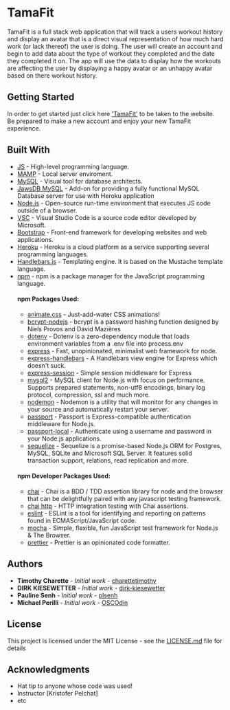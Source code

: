 # TamaFit

TamaFit is a full stack web application that will track a users workout history and display an avatar that is a direct visual representation of how much hard work (or lack thereof) the user is doing. The user will create an account and begin to add data about the type of workout they completed and the date they completed it on. The app will use the data to display how the workouts are affecting the user by displaying a happy avatar or an unhappy avatar based on there workout history.

## Getting Started

In order to get started just click here ['TamaFit'](https://github.com/dirk-kiesewetter/Project-2) to be taken to the website. Be prepared to make a new account and enjoy your new TamaFit experience. 

<!-- These instructions will get you a copy of the project up and running on your local machine for development and testing purposes. See deployment for notes on how to deploy the project on a live system. -->
## Built With

* [JS](https://developer.mozilla.org/en-US/docs/Web/JavaScript) - High-level programming language.
* [MAMP](https://www.mamp.info/en/) - Local server enviroment.
* [MySQL](https://www.mysql.com/products/workbench/) - Visual tool for database architects.
* [JawsDB MySQL](https://elements.heroku.com/addons/jawsdb) - Add-on for providing a fully functional MySQL Database server for use with Heroku application
* [Node.js](https://nodejs.org/en/) - Open-source run-time environment that executes JS code outside of a browser.
* [VSC](https://code.visualstudio.com/) - Visual Studio Code is a source code editor developed by Microsoft.
* [Bootstrap](https://getbootstrap.com/) - Front-end framework for developing websites and web applications.
* [Heroku](https://heroku.com) - Heroku is a cloud platform as a service supporting several programming languages.
* [Handlebars.js](https://handlebarsjs.com) - Templating engine.  It is based on the Mustache template language.
* [npm](https://www.npmjs.com/) - npm is a package manager for the JavaScript programming language.
    #### npm Packages Used:
    * [animate.css](https://daneden.github.io/animate.css/) - Just-add-water CSS animations!
    * [bcrypt-nodejs](https://www.npmjs.com/package/bcrypt) - bcrypt is a password hashing function designed by Niels Provos and David Mazières
    * [dotenv](https://www.npmjs.com/package/dotenv) - Dotenv is a zero-dependency module that loads environment variables from a .env file into process.env
    * [express](https://expressjs.com/) - Fast, unopinionated, minimalist web framework for node.
    * [express-handlebars](https://www.npmjs.com/package/express-handlebars) - A Handlebars view engine for Express which doesn't suck.
    * [express-session](https://www.npmjs.com/package/express-session) - 
Simple session middleware for Express
    * [mysql2](https://www.npmjs.com/package/mysql2) - MySQL client for Node.js with focus on performance. Supports prepared statements, non-utf8 encodings, binary log protocol, compression, ssl and much more.
    * [nodemon](https://www.npmjs.com/package/nodemon) - Nodemon is a utility that will monitor for any changes in your source and automatically restart your server.
    * [passport](https://www.npmjs.com/package/passport) - Passport is Express-compatible authentication middleware for Node.js.
    * [passport-local](https://www.npmjs.com/package/passport-local) - Authenticate using a username and password in your Node.js applications.
    * [sequelize](https://www.npmjs.com/package/sequelize) - Sequelize is a promise-based Node.js ORM for Postgres, MySQL, SQLite and Microsoft SQL Server. It features solid transaction support, relations, read replication and more.
    #### npm Developer Packages Used:
    * [chai](https://www.npmjs.com/package/chai) - Chai is a BDD / TDD assertion library for node and the browser that can be delightfully paired with any javascript testing framework.
    * [chai http](https://www.npmjs.com/package/chai-http) - HTTP integration testing with Chai assertions.
    * [eslint](https://www.npmjs.com/package/eslint) - ESLint is a tool for identifying and reporting on patterns found in ECMAScript/JavaScript code. 
    * [mocha](https://www.npmjs.com/package/mocha) - Simple, flexible, fun JavaScript test framework for Node.js & The Browser.
    * [prettier](https://www.npmjs.com/package/prettier) - Prettier is an opinionated code formatter.

## Authors

* **Timothy Charette** - *Initial work* - [charettetimothy](https://github.com/charettetimothy)
* **DIRK KIESEWETTER** - *Initial work* - [dirk-kiesewetter](https://github.com/dirk-kiesewetter)
* **Pauline Senh** - *Initial work* - [plsenh](https://github.com/plsenh)
* **Michael Perilli** - *Initial work* - [OSCOdin](https://github.com/OSCOdin)

## License

This project is licensed under the MIT License - see the [LICENSE.md](LICENSE.md) file for details

## Acknowledgments

* Hat tip to anyone whose code was used!
* Instructor [Kristofer Pelchat]
* etc

<!-- # Project-2

Coding Bootcamp Project #2

## Team TamaFit

Dirk & Tim - front end / help on back end
Pauline & Michael - back end

## MVP

- page 1 & 2 of the mockup only
- page 1 is login/user auth.
- page 2 is main page
- log in & save user data to DB
- display exercise history dropdown
- exercise selection dropdown
- user settings dropdown - login info
- POST selected exercises to DB

## phase 2

- add customized characters
- implement page 3 (leaderboard & comments etc.)

## phase 3

- save user authentication via cookies...

## Technologies used

- [animate.css](https://github.com/daneden/animate.css/)
- [bcrypt npm package for encrypting passwords](https://www.npmjs.com/package/bcrypt)
- [Express npm package](https://www.npmjs.com/package/express)
- [Google Fonts](https://fonts.google.com/)
- [Handlebars templating engine](https://handlebarsjs.com/)
- [Heroku for deployment](https://www.heroku.com/)
- JavaScript
- [jQuery](http://jquery.com/)
- [MAMP local server](https://www.mamp.info/en/)
- [MySQL Workbench](https://www.mysql.com/products/workbench/)
- [mySQL npm module](https://www.npmjs.com/package/mysql)
- [Node.js](https://nodejs.org)
- [Passport npm package for user authentication](https://www.npmjs.com/package/passport)
- [Sequelize npm package](https://www.npmjs.com/package/sequelize)
- [Sequelize CLI package](https://www.npmjs.com/package/sequelize-cli)
- [Twitter Bootstrap CSS framework](http://getbootstrap.com/) -->
